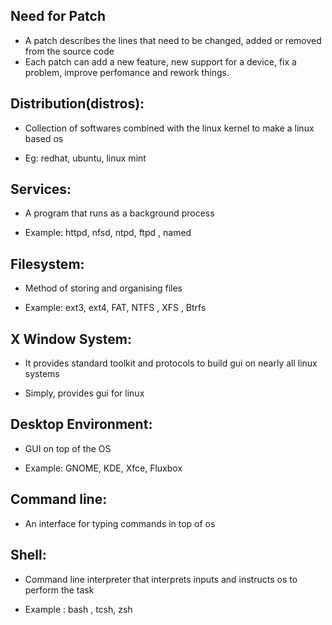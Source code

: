## Need for Patch

- A patch describes the lines that need to be changed, added or removed from the source code
- Each patch can add a new feature, new support for a device, fix a problem, improve perfomance and rework things.

## Distribution(distros):

* Collection of softwares combined with the linux kernel to make a linux based os

* Eg: redhat, ubuntu, linux mint

## Services:

* A program that runs as a background process

* Example: httpd, nfsd, ntpd, ftpd , named

## Filesystem:

* Method of storing and organising files

* Example: ext3, ext4, FAT, NTFS ,  XFS , Btrfs

## X Window System:

* It provides standard toolkit and  protocols to build gui on nearly all linux systems

* Simply, provides gui for linux

## Desktop Environment:

* GUI on top of the OS

* Example: GNOME, KDE, Xfce, Fluxbox

## Command line:

* An interface for typing commands in top of os

## Shell:

* Command line interpreter that interprets inputs and instructs os to perform the task

* Example : bash , tcsh, zsh

